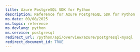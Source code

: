 ```yaml
---
title: Azure PostgreSQL SDK for Python
description: Reference for Azure PostgreSQL SDK for Python
ms.date: 09/08/2025
ms.topic: reference
ms.devlang: python
ms.service: postgresql
redirect_url: /python/api/overview/azure/postgresql-mysql
redirect_document_id: TRUE
---
```

